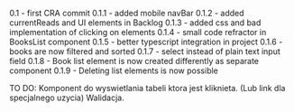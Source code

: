 0.1 - first CRA commit
0.1.1 - added mobile navBar
0.1.2 - added currentReads and UI elements in Backlog
0.1.3 - added css and bad implementation of clicking on elements
0.1.4 - small code refractor in BooksList component
0.1.5 - better typescript integration in project
0.1.6 - books are now filtered and sorted
0.1.7 - select instead of plain text input field
0.1.8 - Book list element is now created differently as separate component
0.1.9 - Deleting list elements is now possible 

TO DO:
Komponent do wyswietlania tabeli ktora jest kliknieta. (Lub link dla specjalnego uzycia)
Walidacja.